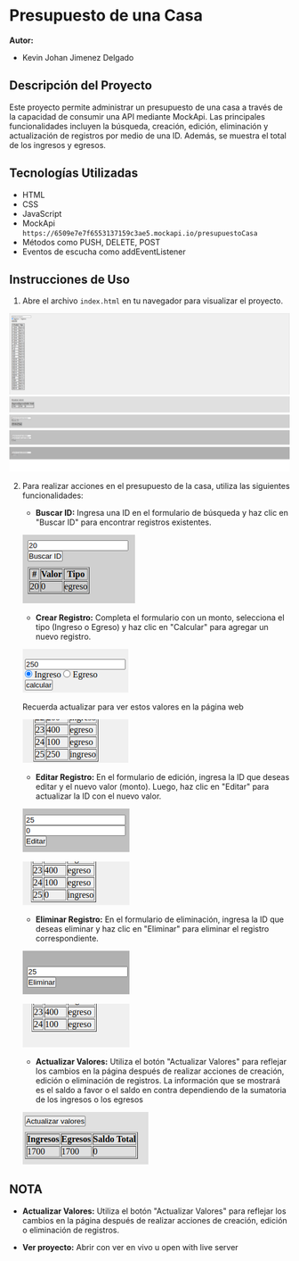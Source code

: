 # Presupuesto de una Casa

**Autor:**

- Kevin Johan Jimenez Delgado

## Descripción del Proyecto

Este proyecto permite administrar un presupuesto de una casa a través de la capacidad de consumir una API mediante MockApi. Las principales funcionalidades incluyen la búsqueda, creación, edición, eliminación y actualización de registros por medio de una ID. Además, se muestra el total de los ingresos y egresos.

## Tecnologías Utilizadas

- HTML
- CSS
- JavaScript
- MockApi `https://6509e7e7f6553137159c3ae5.mockapi.io/presupuestoCasa`
- Métodos como PUSH, DELETE, POST
- Eventos de escucha como addEventListener

## Instrucciones de Uso

1. Abre el archivo `index.html` en tu navegador para visualizar el proyecto.

 ![image](img/index.png)

2. Para realizar acciones en el presupuesto de la casa, utiliza las siguientes funcionalidades:

   - **Buscar ID:** Ingresa una ID en el formulario de búsqueda y haz clic en "Buscar ID" para encontrar registros existentes.

   ![image](img/buscarID.png)

   - **Crear Registro:** Completa el formulario con un monto, selecciona el tipo (Ingreso o Egreso) y haz clic en "Calcular" para agregar un nuevo registro.

   ![image](img/crearRegistros1.png)

   Recuerda actualizar para ver estos valores en la página web

   ![image](img/crearRegistros2.png)

   - **Editar Registro:** En el formulario de edición, ingresa la ID que deseas editar y el nuevo valor (monto). Luego, haz clic en "Editar" para actualizar la ID con el nuevo valor.

   ![image](img/editarRegistro1.png)

   ![image](img/editarRegistro2.png)

   - **Eliminar Registro:** En el formulario de eliminación, ingresa la ID que deseas eliminar y haz clic en "Eliminar" para eliminar el registro correspondiente.

   ![image](img/eliminarRegistro.png)

   ![image](img/eliminarRegistro2.png)

   - **Actualizar Valores:** Utiliza el botón "Actualizar Valores" para reflejar los cambios en la página después de realizar acciones de creación, edición o eliminación de registros. La información que se mostrará es el saldo a favor o el saldo en contra dependiendo de la sumatoria de los ingresos o los egresos

   ![image](img/actualizarValores.png)

## NOTA

- **Actualizar Valores:** Utiliza el botón "Actualizar Valores" para reflejar los cambios en la página después de realizar acciones de creación, edición o eliminación de registros.

- **Ver proyecto:** Abrir con ver en vivo u open with live server